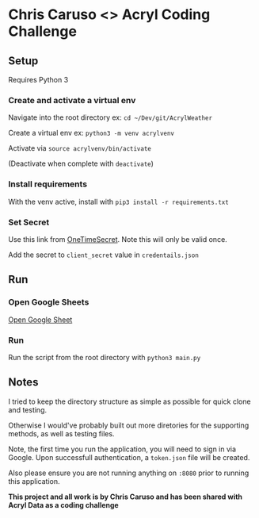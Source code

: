 # Chris Caruso <> Acryl Coding Challenge

## Setup

Requires Python 3

### Create and activate a virtual env

Navigate into the root directory ex: `cd ~/Dev/git/AcrylWeather`

Create a virtual env ex: `python3 -m venv acrylvenv`

Activate via `source acrylvenv/bin/activate`

(Deactivate when complete with `deactivate`)

### Install requirements

With the venv active, install with `pip3 install -r requirements.txt`


### Set Secret

Use this link from [OneTimeSecret](https://onetimesecret.com/secret/4v2xt843u3oiq88kqegkzawmnw989oh). Note this will only be valid once.

Add the secret to `client_secret` value in `credentails.json`

## Run

### Open Google Sheets

[Open Google Sheet](https://docs.google.com/spreadsheets/d/1umyzcVkMwqaPWeAHVwi8Dhy7kJE7uXLsFtvijPfhO4I/edit#gid=0)

### Run

Run the script from the root directory with `python3 main.py`

## Notes

I tried to keep the directory structure as simple as possible for quick clone and testing.

Otherwise I would've probably built out more diretories for the supporting methods, as well as testing files.

Note, the first time you run the application, you will need to sign in via Google. Upon successfull authentication, a `token.json` file will be created.

Also please ensure you are not running anything on `:8080` prior to running this application.

**This project and all work is by Chris Caruso and has been shared with Acryl Data as a coding challenge**
